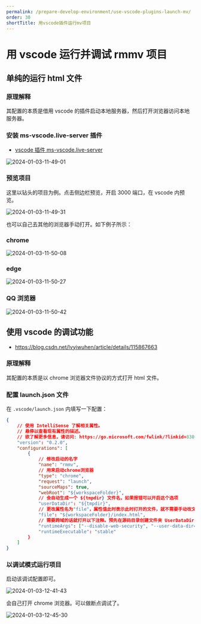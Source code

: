 ```yaml
---
permalink: /prepare-develop-environment/use-vscode-plugins-launch-mv/
order: 30
shortTitle: 用vscode插件运行mv项目
---
```


# 用 vscode 运行并调试 rmmv 项目

## 单纯的运行 html 文件

### 原理解释

其配置的本质是借用 vscode 的插件启动本地服务器，然后打开浏览器访问本地服务器。

### 安装 ms-vscode.live-server 插件

- [vscode 插件 ms-vscode.live-server](https://marketplace.visualstudio.com/items?itemName=ms-vscode.live-server)

![2024-01-03-11-49-01](https://cdn.jsdelivr.net/gh/RuanZhongNan/img-store/img/2024-01-03-11-49-01.png)

### 预览项目

这里以钻头的项目为例。点击侧边栏预览，开启 3000 端口，在 vscode 内预览。

![2024-01-03-11-49-31](https://cdn.jsdelivr.net/gh/RuanZhongNan/img-store/img/2024-01-03-11-49-31.png)

也可以自己去其他的浏览器手动打开。如下例子所示：

### chrome

![2024-01-03-11-50-08](https://cdn.jsdelivr.net/gh/RuanZhongNan/img-store/img/2024-01-03-11-50-08.png)

### edge

![2024-01-03-11-50-27](https://cdn.jsdelivr.net/gh/RuanZhongNan/img-store/img/2024-01-03-11-50-27.png)

### QQ 浏览器

![2024-01-03-11-50-42](https://cdn.jsdelivr.net/gh/RuanZhongNan/img-store/img/2024-01-03-11-50-42.png)

## 使用 vscode 的调试功能

- https://blog.csdn.net/lvyiwuhen/article/details/115867663

### 原理解释

其配置的本质是以 chrome 浏览器文件协议的方式打开 html 文件。

### 配置 launch.json 文件

在 `.vscode/launch.json` 内填写一下配置：

```json
{
	// 使用 IntelliSense 了解相关属性。
	// 悬停以查看现有属性的描述。
	// 欲了解更多信息，请访问: https://go.microsoft.com/fwlink/?linkid=830387
	"version": "0.2.0",
	"configurations": [
		{
			// 修改启动的名字
			"name": "rmmv",
			// 用来启动chrome浏览器
			"type": "chrome",
			"request": "launch",
			"sourceMaps": true,
			"webRoot": "${workspaceFolder}",
			// 会自动生成一个 ${tmpdir} 文件名，如果报错可以开启这个选项
			"userDataDir": "${tmpdir}",
			// 更改属性名为"file"，属性值此时表示此时打开的文件，就不需要手动改文件路径了。
			"file": "${workspaceFolder}/index.html",
			// 需要跨域的话就打开以下注释。预先在源码目录创建文件夹 UserDataDir
			"runtimeArgs": ["--disable-web-security", "--user-data-dir=${workspaceRoot}\\UserDataDir"],
			"runtimeExecutable": "stable"
		}
	]
}
```

### 以调试模式运行项目

启动该调试配置即可。

![2024-01-03-12-41-43](https://cdn.jsdelivr.net/gh/RuanZhongNan/img-store/img/2024-01-03-12-41-43.png)

会自己打开 chrome 浏览器。可以做断点调试了。

![2024-01-03-12-45-30](https://cdn.jsdelivr.net/gh/RuanZhongNan/img-store/img/2024-01-03-12-45-30.png)
